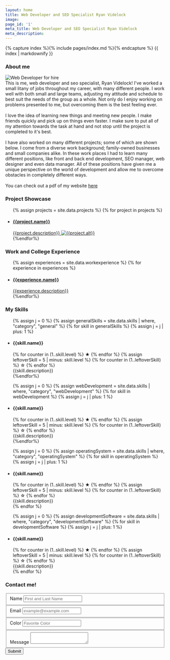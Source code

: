 ```yaml
---
layout: home
title: Web Developer and SEO Specialist Ryan Videlock
image: 
page_id: '1'
meta_title: Web Developer and SEO Specialist Ryan Videlock
meta_description: 
---
```

{% capture index %}{% include pages/index.md %}{% endcapture %}
{{ index | markdownify }}


### About me

<div class="row about-me">
    <div class="col-lg-6">
        <img class="img-fluid" src="/assets/img/me.jpg" alt="Web Developer for hire" title="Full stack web developer and seo specialist">
    </div>
    <div class="col-lg-6">
        This is me, web developer and seo specialist, Ryan Videlock! I've worked a small litany of jobs throughout my career, with many different people. I work well with both small and large teams, adjusting my attitude and schedule to best suit the needs of the group as a whole. Not only do I enjoy working on problems presented to me, but overcoming them is the best feeling ever.<br /><br />
        I love the idea of learning new things and meeting new people. I make friends quickly and pick up on things even faster. I make sure to put all of my attention towards the task at hand and not stop until the project is completed to it's best.<br /><br />
        I have also worked on many different projects; some of which are shown below. I come from a diverse work background; family-owned businesses and small companies alike. In these work places I had to learn many different positions, like front and back end development, SEO manager, web designer and even data manager. All of these positions have given me a unique perspective on the world of development and allow me to overcome obstacles in completely different ways.<br /><br />
        You can check out a pdf of my website <a href="/assets/img/resume.pdf" target="_blank">here</a>
    </div>
</div>

### Project Showcase

<div class="projects-container">
    <ul class="projects">
{% assign projects = site.data.projects  %}
{% for project in projects %}
        <li class="project-{{project.id}} project">
            <a href="{{project.link}}" target="_blank">
                <h4 class="project-title">{{project.name}}</h4>
                <span class="project-description">
                    <span>
                        {{project.description}}
                        <img src="/assets/img/{{project.image}}" alt="{{project.alt}}" title="{{project.title}}" />
                    </span>
                </span>
            </a>
        </li>
{%endfor%}
    </ul>
</div>

### Work and College Experience

<div class="work-experience-container">
    <ul class="experiences">
{% assign experiences = site.data.workexperience  %}
{% for experience in experiences %}
        <li class="experience-{{experience.id}} experience card">
            <a href="{{experience.url}}" target="_blank">
                <h4 class="experience-title card-front">
                    <span>{{experience.name}}</span>
                </h4>
                <div class="experience-description card-back">
                    <span>{{experience.description}}</span>
                </div>
            </a>
        </li>
{%endfor%}
    </ul>
</div>


### My Skills

<div class="skills">
    <ul class="general-skills">
{% assign j = 0 %}
{% assign generalSkills = site.data.skills | where, "category", "general"  %}
{% for skill in generalSkills %}
{% assign j = j | plus: 1 %}
    <li class="general-skill-{{ j }} skill">
        <h4 class="skill-title">{{skill.name}}</h4>
        <div class="skill-stars">
            {% for counter in (1..skill.level) %}
                <span>★</span>
            {% endfor %}
            {% assign leftoverSkill = 5 | minus: skill.level %}
            {% for counter in (1..leftoverSkill) %}
                <span>☆</span>
            {% endfor %}
        </div>
        <span class="skill-description"><span>{{skill.description}}</span></span>
    </li>
{%endfor%}
</ul>
    <ul class="webDevelopment-skills">
{% assign j = 0 %}
{% assign webDevelopment = site.data.skills | where, "category", "webDevelopment"  %}
{% for skill in webDevelopment %}
{% assign j = j | plus: 1 %}
    <li class="webDevelopment-skill-{{ j }} skill" role="progressbar" aria-valuenow="75" aria-valuemin="0" aria-valuemax="100" >
        <h4 class="skill-title">{{skill.name}}</h4>
        <div class="skill-stars">
            {% for counter in (1..skill.level) %}
                <span>★</span>
            {% endfor %}
            {% assign leftoverSkill = 5 | minus: skill.level %}
            {% for counter in (1..leftoverSkill) %}
                <span>☆</span>
            {% endfor %}
        </div>
        <span class="skill-description"><span>{{skill.description}}</span></span>
    </li>
{%endfor%}
</ul>
<ul class="operatingSystem-skills">
{% assign j = 0 %}
{% assign operatingSystem = site.data.skills | where, "category", "operatingSystem"  %}
{% for skill in operatingSystem %}
{% assign j = j | plus: 1 %}
    <li class="operatingSystem-skill-{{ j }} skill">
        <h4 class="skill-title">{{skill.name}}</h4>
        <div class="skill-stars">
            {% for counter in (1..skill.level) %}
                <span>★</span>
            {% endfor %}
            {% assign leftoverSkill = 5 | minus: skill.level %}
            {% for counter in (1..leftoverSkill) %}
                <span>☆</span>
            {% endfor %}
        </div>
        <span class="skill-description"><span>{{skill.description}}</span></span>
    </li>
{% endfor %}
</ul>
<ul class="developmentSoftware-skills">
{% assign j = 0 %}
{% assign developmentSoftware = site.data.skills | where, "category", "developmentSoftware"  %}
{% for skill in developmentSoftware %}
{% assign j = j | plus: 1 %}
    <li class="developmentSoftware-skill-{{ j }} skill">
        <h4 class="skill-title">{{skill.name}}</h4>
        <div class="skill-stars">
            {% for counter in (1..skill.level) %}
                <span>★</span>
            {% endfor %}
            {% assign leftoverSkill = 5 | minus: skill.level %}
            {% for counter in (1..leftoverSkill) %}
                <span>☆</span>
            {% endfor %}
        </div>
        <span class="skill-description"><span>{{skill.description}}</span></span>
    </li>
{% endfor %}
</ul>
</div>


### Contact me!

<div class="contact-form">
    <form class="gform contactForm" method="POST" action="https://script.google.com/macros/s/AKfycbz9labZ5GHDpMZmWKo8K1hSbtoKc59UuYR40gij9PFuiTCP4js/exec" data-email="alyssa.videlock@gmail.com">
        <div style="display: none;" class="thankyou_message">
            <h2>
                <em>Thank you!</em> I will contact you as soon as possible!
            </h2>
        </div>
        <fieldset class="form-group">
            <label for="username_b">Name</label>
            <input class="form-control" id="username_b" name="username" placeholder="First and Last Name" />
        </fieldset>
        <fieldset class="form-group">
            <label for="email_b">Email</label>
            <input class="form-control" id="email_b" required name="email" placeholder="example@example.com" />
        </fieldset>
        <fieldset class="form-group color">
            <label for="color_b">Color</label>
            <input class="form-control" id="color_b" name="color" placeholder="Favorite Color" />
        </fieldset>
        <fieldset class="form-group full-width">
            <label for="message">Message</label>
            <textarea id="message" class="form-control" name="message"></textarea>
        </fieldset>
        <button type="submit" class="btn btn-primary button-success">Submit</button>
    </form>
</div>